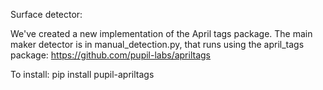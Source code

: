 

Surface detector:

 We've created a new implementation of the April tags package. The main maker detector is in manual_detection.py, that runs using the april_tags package: https://github.com/pupil-labs/apriltags

 To install: pip install pupil-apriltags

